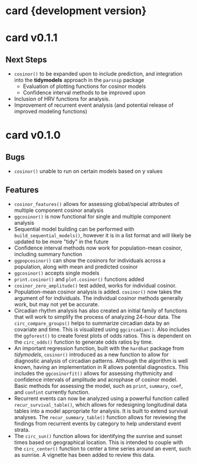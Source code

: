 # card {development version}


# card v0.1.1

## Next Steps

* `cosinor()` to be expanded upon to include prediction, and integration into the __tidymodels__ approach in the `parsnip` package
	* Evaluation of plotting functions for cosinor models
	* Confidence interval methods to be improved upon
* Inclusion of HRV functions for analysis.
* Improvement of recurrent event analysis (and potential release of improved modeling functions)

# card v0.1.0

## Bugs

* `cosinor()` unable to run on certain models based on y values

## Features

* `cosinor_features()` allows for assessing global/special attributes of multiple component cosinor analysis
* `ggcosinor()` is now functional for single and multiple component analysis
* Sequential model building can be performed with `build_sequential_models()`, however it is in a list format and will likely be updated to be more "tidy" in the future
* Confidence interval methods now work for population-mean cosinor, including summary function
* `ggpopcosinor()` can show the cosinors for individuals across a population, along with mean and predicted cosinor
* `ggcosinor()` accepts single models
* `print.cosinor()` and `plot.cosinor()` functions added
* `cosinor_zero_amplitude()` test added, works for individual cosinor.
* Population-mean cosinor analysis is added. `cosinor()` now takes the argument
of for individuals. The individual cosinor methods generally work, but may not
yet be accurate.
* Circadian rhythm analysis has also created an initial family of functions that
will work to simplify the process of analyzing 24-hour data. The
`circ_compare_groups()` helps to summarize circadian data by an covariate and
time. This is visualized using `ggcircadian()`. Also includes the `ggforest()`
to create forest plots of odds ratios. This is dependent on the `circ_odds()`
function to generate odds ratios by time.
* An important regression function, built with the `hardhat` package from _tidymodels_, `cosinor()` introduced
as a new function to allow for diagnostic analysis of circadian patterns.
Although the algorithm is well known, having an implementation in R allows
potential diagnostics. This includes the `ggcosinorfit()` allows for assessing
rhythmicity and confidence intervals of amplitude and acrophase of cosinor
model. Basic methods for assessing the model, such as `print`, `summary`,
`coef`, and `confint` currently function.
* Recurrent events can now be analyzed using a powerful function called
`recur_survival_table()`, which allows for redesigning longitudinal data tables
into a model appropriate for analysis. It is built to extend survival analyses.
The `recur_summary_table()` function allows for reviewing the findings from
recurrent events by category to help understand event strata.
* The `circ_sun()` function allows for identifying the sunrise and sunset times
based on geographical location. This is intended to couple with the
`circ_center()` function to center a time series around an event, such as
sunrise. A vignette has been added to review this data.

